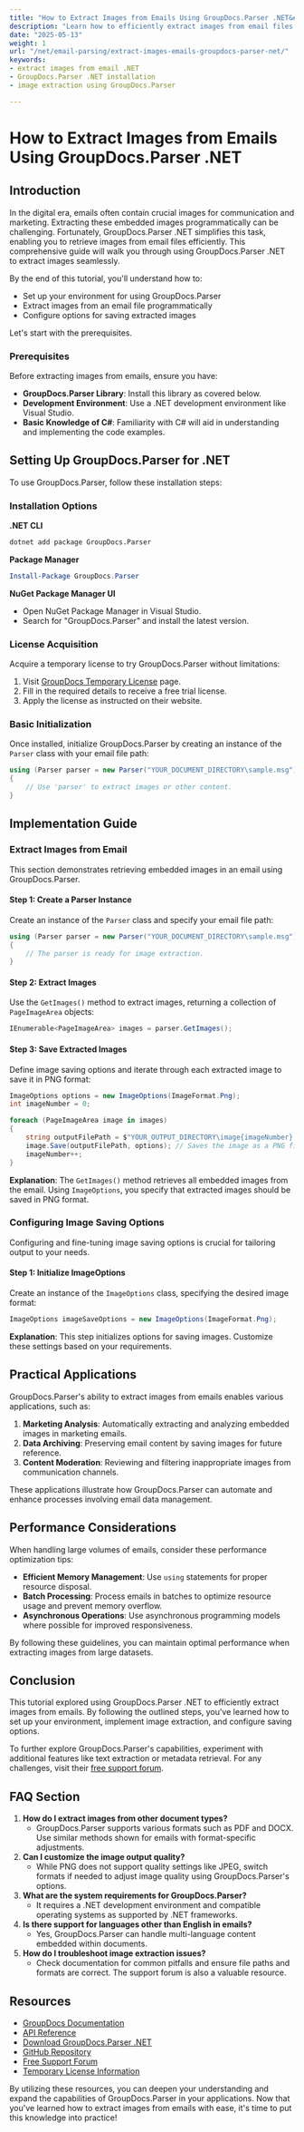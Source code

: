 ```yaml
---
title: "How to Extract Images from Emails Using GroupDocs.Parser .NET&#58; A Comprehensive Guide"
description: "Learn how to efficiently extract images from email files using GroupDocs.Parser .NET with this step-by-step guide. Enhance your email parsing capabilities today!"
date: "2025-05-13"
weight: 1
url: "/net/email-parsing/extract-images-emails-groupdocs-parser-net/"
keywords:
- extract images from email .NET
- GroupDocs.Parser .NET installation
- image extraction using GroupDocs.Parser

---
```



# How to Extract Images from Emails Using GroupDocs.Parser .NET

## Introduction
In the digital era, emails often contain crucial images for communication and marketing. Extracting these embedded images programmatically can be challenging. Fortunately, GroupDocs.Parser .NET simplifies this task, enabling you to retrieve images from email files efficiently. This comprehensive guide will walk you through using GroupDocs.Parser .NET to extract images seamlessly.

By the end of this tutorial, you'll understand how to:
- Set up your environment for using GroupDocs.Parser
- Extract images from an email file programmatically
- Configure options for saving extracted images

Let's start with the prerequisites.

### Prerequisites
Before extracting images from emails, ensure you have:
- **GroupDocs.Parser Library**: Install this library as covered below.
- **Development Environment**: Use a .NET development environment like Visual Studio.
- **Basic Knowledge of C#**: Familiarity with C# will aid in understanding and implementing the code examples.

## Setting Up GroupDocs.Parser for .NET
To use GroupDocs.Parser, follow these installation steps:

### Installation Options
**.NET CLI**
```bash
dotnet add package GroupDocs.Parser
```

**Package Manager**
```powershell
Install-Package GroupDocs.Parser
```

**NuGet Package Manager UI**
- Open NuGet Package Manager in Visual Studio.
- Search for "GroupDocs.Parser" and install the latest version.

### License Acquisition
Acquire a temporary license to try GroupDocs.Parser without limitations:
1. Visit [GroupDocs Temporary License](https://purchase.groupdocs.com/temporary-license/) page.
2. Fill in the required details to receive a free trial license.
3. Apply the license as instructed on their website.

### Basic Initialization
Once installed, initialize GroupDocs.Parser by creating an instance of the `Parser` class with your email file path:
```csharp
using (Parser parser = new Parser("YOUR_DOCUMENT_DIRECTORY\sample.msg"))
{
    // Use 'parser' to extract images or other content.
}
```

## Implementation Guide

### Extract Images from Email
This section demonstrates retrieving embedded images in an email using GroupDocs.Parser.

#### Step 1: Create a Parser Instance
Create an instance of the `Parser` class and specify your email file path:
```csharp
using (Parser parser = new Parser("YOUR_DOCUMENT_DIRECTORY\sample.msg"))
{
    // The parser is ready for image extraction.
}
```

#### Step 2: Extract Images
Use the `GetImages()` method to extract images, returning a collection of `PageImageArea` objects:
```csharp
IEnumerable<PageImageArea> images = parser.GetImages();
```

#### Step 3: Save Extracted Images
Define image saving options and iterate through each extracted image to save it in PNG format:
```csharp
ImageOptions options = new ImageOptions(ImageFormat.Png);
int imageNumber = 0;

foreach (PageImageArea image in images)
{
    string outputFilePath = $"YOUR_OUTPUT_DIRECTORY\image{imageNumber}.png";
    image.Save(outputFilePath, options); // Saves the image as a PNG file.
    imageNumber++;
}
```
**Explanation**: The `GetImages()` method retrieves all embedded images from the email. Using `ImageOptions`, you specify that extracted images should be saved in PNG format.

### Configuring Image Saving Options
Configuring and fine-tuning image saving options is crucial for tailoring output to your needs.

#### Step 1: Initialize ImageOptions
Create an instance of the `ImageOptions` class, specifying the desired image format:
```csharp
ImageOptions imageSaveOptions = new ImageOptions(ImageFormat.Png);
```
**Explanation**: This step initializes options for saving images. Customize these settings based on your requirements.

## Practical Applications
GroupDocs.Parser's ability to extract images from emails enables various applications, such as:
1. **Marketing Analysis**: Automatically extracting and analyzing embedded images in marketing emails.
2. **Data Archiving**: Preserving email content by saving images for future reference.
3. **Content Moderation**: Reviewing and filtering inappropriate images from communication channels.

These applications illustrate how GroupDocs.Parser can automate and enhance processes involving email data management.

## Performance Considerations
When handling large volumes of emails, consider these performance optimization tips:
- **Efficient Memory Management**: Use `using` statements for proper resource disposal.
- **Batch Processing**: Process emails in batches to optimize resource usage and prevent memory overflow.
- **Asynchronous Operations**: Use asynchronous programming models where possible for improved responsiveness.

By following these guidelines, you can maintain optimal performance when extracting images from large datasets.

## Conclusion
This tutorial explored using GroupDocs.Parser .NET to efficiently extract images from emails. By following the outlined steps, you've learned how to set up your environment, implement image extraction, and configure saving options.

To further explore GroupDocs.Parser's capabilities, experiment with additional features like text extraction or metadata retrieval. For any challenges, visit their [free support forum](https://forum.groupdocs.com/c/parser/10).

## FAQ Section
1. **How do I extract images from other document types?**
   - GroupDocs.Parser supports various formats such as PDF and DOCX. Use similar methods shown for emails with format-specific adjustments.
2. **Can I customize the image output quality?**
   - While PNG does not support quality settings like JPEG, switch formats if needed to adjust image quality using GroupDocs.Parser's options.
3. **What are the system requirements for GroupDocs.Parser?**
   - It requires a .NET development environment and compatible operating systems as supported by .NET frameworks.
4. **Is there support for languages other than English in emails?**
   - Yes, GroupDocs.Parser can handle multi-language content embedded within documents.
5. **How do I troubleshoot image extraction issues?**
   - Check documentation for common pitfalls and ensure file paths and formats are correct. The support forum is also a valuable resource.

## Resources
- [GroupDocs Documentation](https://docs.groupdocs.com/parser/net/)
- [API Reference](https://reference.groupdocs.com/parser/net)
- [Download GroupDocs.Parser .NET](https://releases.groupdocs.com/parser/net/)
- [GitHub Repository](https://github.com/groupdocs-parser/GroupDocs.Parser-for-.NET)
- [Free Support Forum](https://forum.groupdocs.com/c/parser/10)
- [Temporary License Information](https://purchase.groupdocs.com/temporary-license/)

By utilizing these resources, you can deepen your understanding and expand the capabilities of GroupDocs.Parser in your applications. Now that you've learned how to extract images from emails with ease, it's time to put this knowledge into practice!

